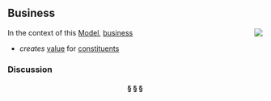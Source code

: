 ## Business

<img src="https://rawgithub.com/nikboyd/sample-domain/master/images/business.svg" align="right"/>

In the context of this [Model](model.md), [business](https://github.com/nikboyd/sample-domain/blob/master/business.md)

* <i>creates</i> [value](https://github.com/nikboyd/sample-domain/blob/master/value.md) for [constituents](https://github.com/nikboyd/sample-domain/blob/master/constituent.md)

### Discussion



<h4 align="center"><b>&sect; &sect; &sect;</b></h4>
